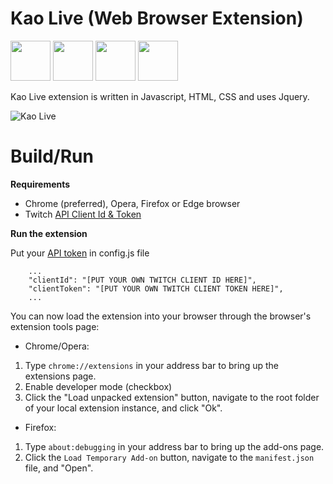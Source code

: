 # Kao Live (Web Browser Extension)

<a href="https://chrome.google.com/webstore/detail/kao-live/idmlfgnbcajlnjnmflpaoekgdoldnmef" target="_blank" title="Kao Live Chrome"><img src="https://imgur.com/3C4iKO0.png" width="64" height="64"></a>
<a href="https://addons.mozilla.org/fr/firefox/addon/kao-live/" target="_blank" title="Kao Live Firefox"><img src="https://imgur.com/ihXsdDO.png" width="64" height="64"></a>
<a href="https://microsoftedge.microsoft.com/addons/detail/kao-live/gmebkjgfidjaibadakpalcjleccngged" target="_blank" title="Kao Live Edge"><img src="https://imgur.com/vMcaXaw.png" width="64" height="64"></a>
<a href="https://addons.opera.com/fr/extensions/details/kao-live/" target="_blank" title="Kao Live Opera"><img src="https://imgur.com/nSJ9htU.png" width="64" height="64"></a>

Kao Live extension is written in Javascript, HTML, CSS and uses Jquery.

![](https://addons.cdn.mozilla.net/user-media/previews/full/247/247745.png?modified=1605718596 "Kao Live")

# Build/Run

**Requirements**
- Chrome (preferred), Opera, Firefox or Edge browser
- Twitch [API Client Id & Token](https://dev.twitch.tv/)


**Run the extension**

Put your [API token](https://dev.twitch.tv/docs/authentication/getting-tokens-oauth#oauth-client-credentials-flow) in config.js file
```
	...
	"clientId": "[PUT YOUR OWN TWITCH CLIENT ID HERE]",
	"clientToken": "[PUT YOUR OWN TWITCH CLIENT TOKEN HERE]",
	...
```

You can now load the extension into your browser through the browser's extension tools page:

 - Chrome/Opera:
  1. Type `chrome://extensions` in your address bar to bring up the extensions page.
  2. Enable developer mode (checkbox)
  3. Click the "Load unpacked extension" button, navigate to the root folder of your local extension instance, and click "Ok".

 - Firefox:
  1. Type `about:debugging` in your address bar to bring up the add-ons page.
  2. Click the `Load Temporary Add-on` button, navigate to the `manifest.json` file, and "Open".